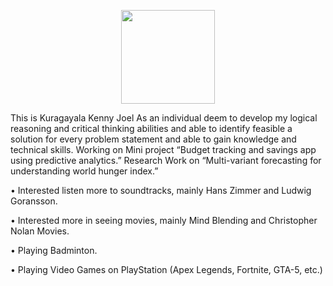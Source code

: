 <!--
**KennyJoel/KennyJoel** is a ✨ _special_ ✨ repository because its `README.md` (this file) appears on your GitHub profile.
Here are some ideas to get you started:
- 🔭 I’m currently working on ...
- 🌱 I’m currently learning ...
- 👯 I’m looking to collaborate on ...
- 🤔 I’m looking for help with ...
- 💬 Ask me about ...
- 📫 How to reach me: ...
- 😄 Pronouns: ...
- ⚡ Fun fact: ...
<h3 align="center">Connect with me:</h3>
<div align="center">
[![image](https://img.shields.io/badge/LinkedIn-0077B5?style=for-the-badge&logo=linkedin&logoColor=white)](https://www.linkedin.com/in/ks-srikumar/)
</div>
 -->
  <p align= "center">
  <img height= "150" src="https://github-readme-stats.vercel.app/api?username=KennyJoel&show_icons=true&theme=radical&include_all_commits=true" />
</p>


This is Kuragayala Kenny Joel As an individual deem to develop my logical reasoning and critical thinking abilities and able to identify feasible a solution for every problem statement and able to gain knowledge and technical skills. Working on Mini project “Budget tracking and savings app using predictive analytics.” Research Work on “Multi-variant forecasting for understanding world hunger index.”

• Interested listen more to soundtracks, mainly Hans Zimmer and Ludwig Goransson. 

• Interested more in seeing movies, mainly Mind Blending and Christopher Nolan Movies.

• Playing Badminton. 

• Playing Video Games on PlayStation (Apex Legends, Fortnite, GTA-5, etc.)
